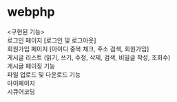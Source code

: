 # webphp

<구현된 기능>
<br>
로그인 페이지 [로그인 및 로그아웃]
<br>
회원가입 페이지 [아이디 중복 체크, 주소 검색, 회원가입]
<br>
게시글 리스트 (읽기, 쓰기, 수정, 삭제, 검색, 비밀글 작성, 조회수)
<br>
게시글 페이징 기능
<br>
파일 업로드 및 다운로드 기능
<br>
마이페이지
<br>
시큐어코딩
